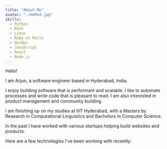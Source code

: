 ```yaml
---
title: "About Me"
avatar: "./meRed.jpg"
skills:
  - Python
  - Bash
  - Linux
  - Ruby on Rails
  - DevOps
  - JavaScript
  - React
  - Node.js
---
```


Hello!

I am Arjun, a software engineer based in Hyderabad, India.

I enjoy building software that is performant and scalable.
I like to automate processes and write code that is pleasant to read.
I am also interested in product management and community building.

I am finishing up on my studies at IIIT Hyderabad, with a Masters by Research in Computational Linguistics and Bachelors in Computer Science.

In the past I have worked with various startups helping build websites and products.

Here are a few technologies I've been working with recently:
